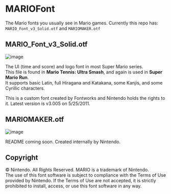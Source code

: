 # MARIOFont
The Mario fonts you usually see in Mario games. Currently this repo has: `MARIO_Font_v3_Solid.otf` and `MARIOMAKER.otf`

## MARIO_Font_v3_Solid.otf
![image](https://i.imgur.com/Gn4b1H9.png)

The UI (time and score) and logo font in most Super Mario series.  
This file is found in **Mario Tennis: Ultra Smash**, and again is used in **Super Mario Run**.  
It supports basic Latin, full Hiragana and Katakana, some Kanjis, and some Cyrillic characters.

This is a custom font created by Fontworks and Nintendo holds the rights to it. Latest version is v3.005 on 5/25/2011.

## MARIOMAKER.otf
![image](https://i.imgur.com/X3wnM0K.png)

README coming soon. Created internally by Nintendo.

## Copyright
© Nintendo. All Rights Reserved. MARIO is a trademark of Nintendo.  
The use of this font software is subject to compliance with the Terms of Use provided by Nintendo. If the Terms of Use are not accepted, it is strictly prohibited to install, access, or use this font software in any way.
